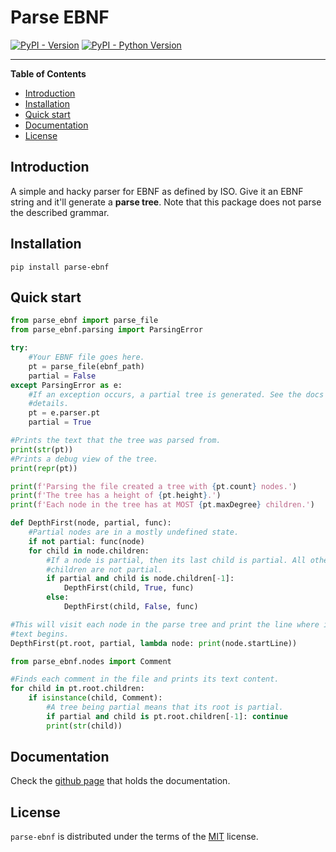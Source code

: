 # Parse EBNF

[![PyPI - Version](https://img.shields.io/pypi/v/parse-ebnf.svg)](https://pypi.org/project/parse-ebnf)
[![PyPI - Python Version](https://img.shields.io/pypi/pyversions/parse-ebnf.svg)](https://pypi.org/project/parse-ebnf)

-----

**Table of Contents**

- [Introduction](#introduction)
- [Installation](#installation)
- [Quick start](#quickstart)
- [Documentation](#documentation)
- [License](#license)

## Introduction

A simple and hacky parser for EBNF as defined by ISO. Give it an EBNF string and
it'll generate a **parse tree**. Note that this package does not parse the
described grammar.

## Installation

```console
pip install parse-ebnf
```
## Quick start

```python
from parse_ebnf import parse_file
from parse_ebnf.parsing import ParsingError

try:
    #Your EBNF file goes here.
    pt = parse_file(ebnf_path)
    partial = False
except ParsingError as e:
    #If an exception occurs, a partial tree is generated. See the docs for
    #details.
    pt = e.parser.pt
    partial = True

#Prints the text that the tree was parsed from.
print(str(pt))
#Prints a debug view of the tree.
print(repr(pt))

print(f'Parsing the file created a tree with {pt.count} nodes.')
print(f'The tree has a height of {pt.height}.')
print(f'Each node in the tree has at MOST {pt.maxDegree} children.')

def DepthFirst(node, partial, func):
    #Partial nodes are in a mostly undefined state.
    if not partial: func(node)
    for child in node.children:
        #If a node is partial, then its last child is partial. All other
        #children are not partial.
        if partial and child is node.children[-1]:
            DepthFirst(child, True, func)
        else:
            DepthFirst(child, False, func)

#This will visit each node in the parse tree and print the line where its
#text begins.
DepthFirst(pt.root, partial, lambda node: print(node.startLine))

from parse_ebnf.nodes import Comment

#Finds each comment in the file and prints its text content.
for child in pt.root.children:
    if isinstance(child, Comment):
        #A tree being partial means that its root is partial.
        if partial and child is pt.root.children[-1]: continue
        print(str(child))
```

## Documentation

Check the [github page](https://chaosinventor.github.io/parse-ebnf/) that
holds the documentation.

## License

`parse-ebnf` is distributed under the terms of the [MIT](https://spdx.org/licenses/MIT.html) license.


